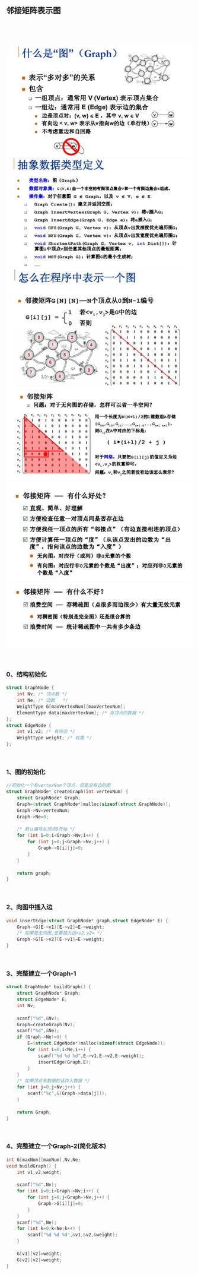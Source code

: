 ## 邻接矩阵表示图
<br>
<br>
<br>

![](https://github.com/LUCY78765580/Day-Day-Leetcode/raw/master/screenshorts/graph001.jpg)
<br>
![](https://github.com/LUCY78765580/Day-Day-Leetcode/raw/master/screenshorts/graph002.jpg)
<br>
![](https://github.com/LUCY78765580/Day-Day-Leetcode/raw/master/screenshorts/graph003.jpg)
<br>
![](https://github.com/LUCY78765580/Day-Day-Leetcode/raw/master/screenshorts/graph004.jpg)
<br>
![](https://github.com/LUCY78765580/Day-Day-Leetcode/raw/master/screenshorts/graph005.jpg)
<br>
![](https://github.com/LUCY78765580/Day-Day-Leetcode/raw/master/screenshorts/graph006.jpg)
<br>
<br>
<br>

### 0、结构初始化
```c
struct GraphNode {
    int Nv; /* 顶点数 */
    int Ne; /* 边数   */
    WeightType G[maxVertexNum][maxVertexNum];
    ElementType data[maxVertexNum]; /* 存顶点的数据 */
};
struct EdgeNode {
    int v1,v2; /* 有向边 */
    WeightType weight; /* 权重 */
};
```
<br>


### 1、图的初始化
```c
//初始化一个有vertexNum个顶点，但是没有边的图
struct GraphNode* createGraph(int vertexNum) {
    struct GraphNode* Graph;
    Graph=(struct GraphNode*)malloc(sizeof(struct GraphNode));
    Graph->Nv=vertexNum;
    Graph->Ne=0;

    /* 默认编号从顶点0开始 */
    for (int i=0;i<Graph->Nv;i++) {
        for (int j=0;j<Graph->Nv;j++) {
            Graph->G[i][j]=0;
        }
    }

    return graph;
}
```
<br>


### 2、向图中插入边
```c
void insertEdge(struct GraphNode* graph,struct EdgeNode* E) {
    Graph->G[E->v1][E->v2]=E->weight;
    /* 如果是无向图,还要插入边<v2,v2> */
    Graph->G[E->v2][E->v1]=E->weight;
}
```
<br>


### 3、完整建立一个Graph-1
```c
struct GraphNode* buildGraph() {
    struct GraphNode* Graph;
    struct EdgeNode* E;
    int Nv;

    scanf("%d",&Nv);
    Graph=createGraph(Nv);
    scanf("%d",&Ne);
    if (Graph->Ne!=0) {
        E=(struct EdgeNode*)malloc(sizeof(struct EdgeNode));
        for (int i=0;i<Ne;i++) {
            scanf("%d %d %d",E->v1,E->v2,E->weight);
            insertEdge(Graph,E);
        }
    }
    /* 如果顶点有数据的话存入数据 */
    for (int j=0;j<Nv;j++) {
        scanf("%c",&(Graph->data[j]));
    }

    return Graph;
}
```
<br>


### 4、完整建立一个Graph-2(简化版本)
```c
int G[maxNum][maxNum],Nv,Ne;
void buildGraph() {
    int v1,v2,weight;

    scanf("%d",Nv);
    for (int i=0;i<Graph->Nv;i++) {
        for (int j=0;j<Graph->Nv;j++) {
            Graph->G[i][j]=0;
        }
    }
    scanf("%d",Ne);
    for (int k=0;k<Ne;k++) {
        scanf("%d %d %d",&v1,&v2,&weight);
    }

    G[v1][v2]=weight;
    G[v2][v2]=weight;
}
```
<br>
<br>
